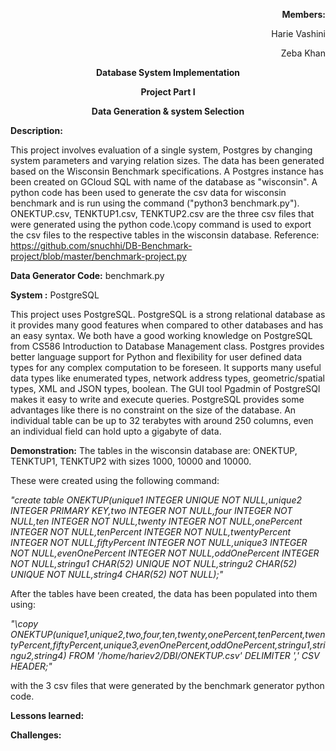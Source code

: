                                                                                   
                                                    
<p align= "right"> <b> Members:</b></p>
<p align= "right"> Harie Vashini </p>
<p align= "right"> Zeba Khan </p>

   <p align= "center"> <b> Database System Implementation</b></p>
   <p align= "center"> <b> Project Part I </b></p>
   <p align= "center"> <b>Data Generation & system Selection </b> </p>

<b>Description:</b>

This project involves evaluation of a single system, Postgres by changing system parameters and varying relation sizes. The data has been generated based on the Wisconsin Benchmark specifications. A Postgres instance has been created on GCloud SQL with name of the database as "wisconsin". A python code has been used to generate the csv data for wisconsin benchmark and is run using the command ("python3 benchmark.py"). ONEKTUP.csv, TENKTUP1.csv, TENKTUP2.csv are the three csv files that were generated using the python code.\copy command is used to export the csv files to the respective tables in the wisconsin database.
Reference: https://github.com/snuchhi/DB-Benchmark-project/blob/master/benchmark-project.py

<b>Data Generator Code:</b> benchmark.py

<b>System :</b> PostgreSQL

This project uses PostgreSQL. PostgreSQL is a strong relational database as it provides many good features when compared to other databases and has an easy syntax. We both have a good working knowledge on PostgreSQL from CS586 Introduction to Database Management class. Postgres provides better language support for Python and flexibility for user defined data types for any complex computation to be foreseen. It supports many useful data types like enumerated types, network address types, geometric/spatial types, XML and JSON types, boolean. The GUI tool Pgadmin of PostgreSQl makes it easy to write and execute queries. PostgreSQL provides some advantages like there is no constraint on the size of the database. An individual table can be up to 32 terabytes with around 250 columns, even an individual field can hold upto a gigabyte of data. 

<b>Demonstration:</b>
The tables in the wisconsin database are:
ONEKTUP, TENKTUP1, TENKTUP2 with sizes 1000, 10000 and 10000. 

These were created using the following command:

*"create table ONEKTUP(unique1 INTEGER UNIQUE NOT NULL,unique2 INTEGER PRIMARY KEY,two INTEGER NOT NULL,four INTEGER NOT NULL,ten INTEGER NOT NULL,twenty INTEGER NOT NULL,onePercent INTEGER NOT NULL,tenPercent INTEGER NOT NULL,twentyPercent INTEGER NOT NULL,fiftyPercent INTEGER NOT NULL,unique3 INTEGER NOT NULL,evenOnePercent INTEGER NOT NULL,oddOnePercent INTEGER NOT NULL,stringu1 CHAR(52) UNIQUE NOT NULL,stringu2 CHAR(52) UNIQUE NOT NULL,string4 CHAR(52) NOT NULL);"*

After the tables have been created, the data has been populated into them using:

*"\copy ONEKTUP(unique1,unique2,two,four,ten,twenty,onePercent,tenPercent,twentyPercent,fiftyPercent,unique3,evenOnePercent,oddOnePercent,stringu1,stringu2,string4) FROM '/home/hariev2/DBI/ONEKTUP.csv' DELIMITER ',' CSV HEADER;"*

with the 3 csv files that were generated by the benchmark generator python code. 


<b>Lessons learned:</b>

<b>Challenges:</b> 

